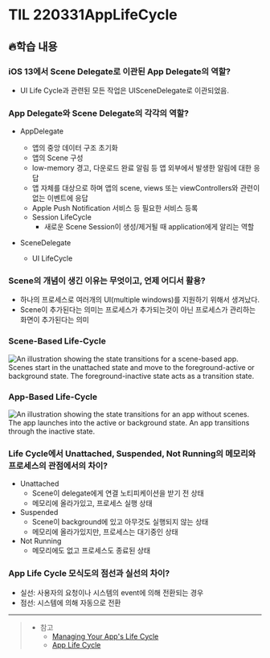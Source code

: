 # TIL 220331AppLifeCycle

## 🔥학습 내용
### iOS 13에서 Scene Delegate로 이관된 App Delegate의 역할?
- UI Life Cycle과 관련된 모든 작업은 UISceneDelegate로 이관되었음.

### App Delegate와 Scene Delegate의 각각의 역할?
- AppDelegate
	 - 앱의 중앙 데이터 구조 초기화
	 - 앱의 Scene 구성
	 - low-memory 경고, 다운로드 완료 알림 등 앱 외부에서 발생한 알림에 대한 응답
	- 앱 자체를 대상으로 하며 앱의 scene, views 또는 viewControllers와 관련이 없는 이벤트에 응답
	 - Apple Push Notification 서비스 등 필요한 서비스 등록
	 - Session LifeCycle
		 - 새로운 Scene Session이 생성/제거될 때 application에게 알리는 역할

- SceneDelegate
	- UI LifeCycle

### Scene의 개념이 생긴 이유는 무엇이고, 언제 어디서 활용?
- 하나의 프로세스로 여러개의 UI(multiple windows)를 지원하기 위해서 생겨났다.
- Scene이 추가된다는 의미는 프로세스가 추가되는것이 아닌 프로세스가 관리하는 화면이 추가된다는 의미

### Scene-Based Life-Cycle
![An illustration showing the state transitions for a scene-based app. Scenes start in the unattached state and move to the foreground-active or background state. The foreground-inactive state acts as a transition state.](https://docs-assets.developer.apple.com/published/c834d5ac04/scene-state@2x.png)

### App-Based Life-Cycle
![An illustration showing the state transitions for an app without scenes. The app launches into the active or background state. An app transitions through the inactive state. ](https://docs-assets.developer.apple.com/published/64a2e0dab8/app-state@2x.png)

### Life Cycle에서 Unattached, Suspended, Not Running의 메모리와 프로세스의 관점에서의 차이?
- Unattached
	- Scene이 delegate에게 연결 노티피케이션을 받기 전 상태
	- 메모리에 올라가있고, 프로세스 실행 상태
 - Suspended
	- Scene이 background에 있고 아무것도 실행되지 않는 상태
	- 메모리에 올라가있지만, 프로세스는 대기중인 상태
- Not Running
	 - 메모리에도 없고 프로세스도 종료된 상태

### App Life Cycle 모식도의 점선과 실선의 차이?
- 실선: 사용자의 요청이나 시스템의 event에 의해 전환되는 경우
- 점선: 시스템에 의해 자동으로 전환
---

> - 참고
>   - [Managing Your App's Life Cycle](https://developer.apple.com/documentation/uikit/app_and_environment/managing_your_app_s_life_cycle)
>    - [App Life Cycle](https://velog.io/@wonhee010/App-Life-Cycle) 
